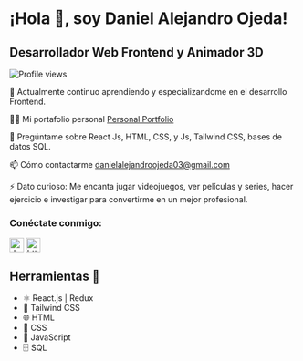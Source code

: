 # ¡Hola 👋, soy Daniel Alejandro Ojeda!
## Desarrollador Web Frontend y Animador 3D

![Profile views](https://komarev.com/ghpvc/?username=danielojeda25&label=Vistas%20de%20perfil&color=0e75b6&style=flat)

🌱 Actualmente continuo aprendiendo y especializandome en el desarrollo Frontend.

👨‍💻 Mi portafolio personal [Personal Portfolio](https://danistrysportfolio.vercel.app/)

💬 Pregúntame sobre React Js, HTML, CSS, y Js, Tailwind CSS, bases de datos SQL.

📫 Cómo contactarme danielalejandroojeda03@gmail.com

⚡ Dato curioso: Me encanta jugar videojuegos, ver películas y series, hacer ejercicio e investigar para convertirme en un mejor profesional.

<h3 align="left">Conéctate conmigo:</h3>
<p align="left">
<a href="https://x.com/Dan_Ojeda_Dev03" target="_blank" rel="noreferrer"><img align="center" src="https://raw.githubusercontent.com/rahuldkjain/github-profile-readme-generator/master/src/images/icons/Social/twitter.svg" alt="dan_ojeda_dev03" height="25" width="25" /></a>
<a href="https://www.linkedin.com/in/danielalejandroojeda/" target="_blank" rel="noreferrer"><img align="center" src="https://raw.githubusercontent.com/rahuldkjain/github-profile-readme-generator/master/src/images/icons/Social/linked-in-alt.svg" alt="https://www.linkedin.com/in/daniel-ojeda26" height="25" width="25" /></a>
</p>


## Herramientas 🔧

- ⚛️ React.js | Redux
- 🎨 Tailwind CSS
- 🌐 HTML
- 🎨 CSS
- 🚀 JavaScript
- 🗄️ SQL

